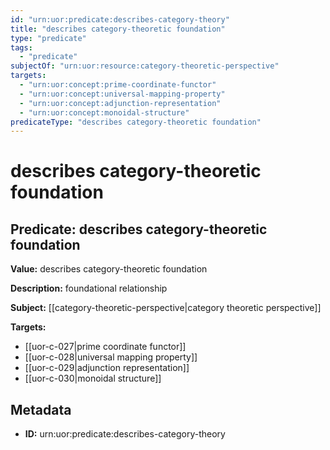 ```yaml
---
id: "urn:uor:predicate:describes-category-theory"
title: "describes category-theoretic foundation"
type: "predicate"
tags:
  - "predicate"
subjectOf: "urn:uor:resource:category-theoretic-perspective"
targets:
  - "urn:uor:concept:prime-coordinate-functor"
  - "urn:uor:concept:universal-mapping-property"
  - "urn:uor:concept:adjunction-representation"
  - "urn:uor:concept:monoidal-structure"
predicateType: "describes category-theoretic foundation"
---
```


# describes category-theoretic foundation

## Predicate: describes category-theoretic foundation

**Value:** describes category-theoretic foundation

**Description:** foundational relationship

**Subject:** [[category-theoretic-perspective|category theoretic perspective]]

**Targets:**

- [[uor-c-027|prime coordinate functor]]
- [[uor-c-028|universal mapping property]]
- [[uor-c-029|adjunction representation]]
- [[uor-c-030|monoidal structure]]

## Metadata

- **ID:** urn:uor:predicate:describes-category-theory
